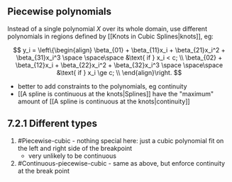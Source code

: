 ## Piecewise polynomials

Instead of a single polynomial $X$ over its whole domain, use different polynomials in regions defined by [[Knots in Cubic Splines|knots]], eg:

$$
y_i = \left\{\begin{align}
\beta_{01} + \beta_{11}x_i + \beta_{21}x_i^2 + \beta_{31}x_i^3 \space \space\space &\text{ if } x_i < c; \\
\beta_{02} + \beta_{12}x_i + \beta_{22}x_i^2 + \beta_{32}x_i^3 \space \space\space &\text{ if } x_i \ge c; \\
\end{align}\right.
$$

- better to add constraints to the polynomials, eg continuity
- [[A spline is continuous at the knots|Splines]] have the "maximum" amount of [[A spline is continuous at the knots|continuity]]

## 7.2.1 Different types

1. #Piecewise-cubic - nothing special here: just a cubic polynomial fit on the left and right side of the breakpoint
    - very unlikely to be continuous
2. #Continuous-piecewise-cubic - same as above, but enforce continuity at the break point
